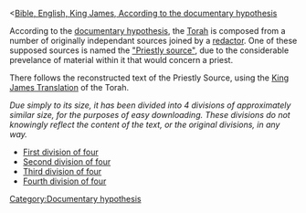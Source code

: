 \<<a
href="Bible,_English,_King_James,_According_to_the_documentary_hypothesis"
class="wikilink"
title="Bible, English, King James, According to the documentary hypothesis">Bible,
English, King James, According to the documentary hypothesis</a>

According to the <a href="w:documentary_hypothesis" class="wikilink"
title="documentary hypothesis">documentary hypothesis</a>, the
<a href="w:Torah" class="wikilink" title="Torah">Torah</a> is composed
from a number of originally independant sources joined by a
<a href="w:redaction" class="wikilink" title="redactor">redactor</a>.
One of these supposed sources is named the
<a href="w:Priestly_source" class="wikilink"
title="&quot;Priestly source&quot;">"Priestly source"</a>, due to the
considerable prevelance of material within it that would concern a
priest.

There follows the reconstructed text of the Priestly Source, using the
<a href="w:King_James_Version" class="wikilink"
title="King James Translation">King James Translation</a> of the Torah.

*Due simply to its size, it has been divided into 4 divisions of
approximately similar size, for the purposes of easy downloading. These
divisions do not knowingly reflect the content of the text, or the
original divisions, in any way.*

- <a
  href="Bible,_English,_King_James,_Documentary_Hypothesis,_Priestly_source_(Division_1_of_4)"
  class="wikilink" title="First division of four">First division of
  four</a>
- <a
  href="Bible,_English,_King_James,_Documentary_Hypothesis,_Priestly_source_(Division_2_of_4)"
  class="wikilink" title="Second division of four">Second division of
  four</a>
- <a
  href="Bible,_English,_King_James,_Documentary_Hypothesis,_Priestly_source_(Division_3_of_4)"
  class="wikilink" title="Third division of four">Third division of
  four</a>
- <a
  href="Bible,_English,_King_James,_Documentary_Hypothesis,_Priestly_source_(Division_4_of_4)"
  class="wikilink" title="Fourth division of four">Fourth division of
  four</a>

<a href="Category:Documentary_hypothesis" class="wikilink"
title="Category:Documentary hypothesis">Category:Documentary
hypothesis</a>
